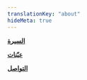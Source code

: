 ```yaml
---
translationKey: "about"
hideMeta: true
---
```


<div class="about-links">

**[السيرة](/img/resume.pdf)**

**[عيّنات](/img/port.pdf)**

**[التواصل](mailto:jbeili.amer@gmail.com)**

</div>

